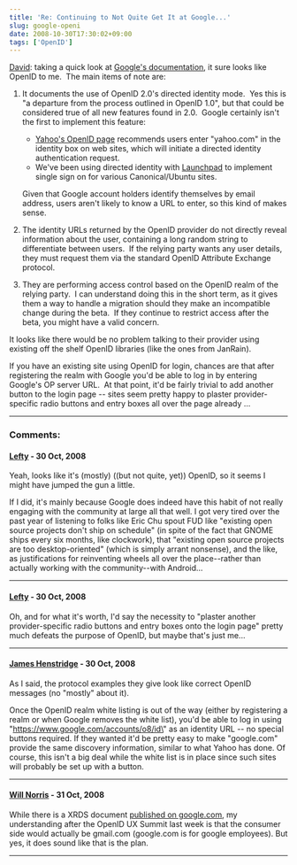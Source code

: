 ```yaml
---
title: 'Re: Continuing to Not Quite Get It at Google...'
slug: google-openi
date: 2008-10-30T17:30:02+09:00
tags: ['OpenID']
---
```


[David](http://opensourcetogo.blogspot.com/2008/10/continuing-to-not-quite-get-it-at.html):
taking a quick look at [Google\'s
documentation](http://code.google.com/apis/accounts/docs/OpenID.html),
it sure looks like OpenID to me.  The main items of note are:

1.  It documents the use of OpenID 2.0\'s directed identity mode.  Yes
    this is \"a departure from the process outlined in OpenID 1.0\", but
    that could be considered true of all new features found in 2.0. 
    Google certainly isn\'t the first to implement this feature:

    -   [Yahoo\'s OpenID page](http://openid.yahoo.com/) recommends
        users enter \"yahoo.com\" in the identity box on web sites,
        which will initiate a directed identity authentication request.
    -   We\'ve been using directed identity with
        [Launchpad](https://launchpad.net/) to implement single sign on
        for various Canonical/Ubuntu sites.

    Given that Google account holders identify themselves by email
    address, users aren\'t likely to know a URL to enter, so this kind
    of makes sense.

2.  The identity URLs returned by the OpenID provider do not directly
    reveal information about the user, containing a long random string
    to differentiate between users.  If the relying party wants any user
    details, they must request them via the standard OpenID Attribute
    Exchange protocol.

3.  They are performing access control based on the OpenID realm of the
    relying party.  I can understand doing this in the short term, as it
    gives them a way to handle a migration should they make an
    incompatible change during the beta.  If they continue to restrict
    access after the beta, you might have a valid concern.

It looks like there would be no problem talking to their provider using
existing off the shelf OpenID libraries (like the ones from JanRain).

If you have an existing site using OpenID for login, chances are that
after registering the realm with Google you\'d be able to log in by
entering Google\'s OP server URL.  At that point, it\'d be fairly
trivial to add another button to the login page -- sites seem pretty
happy to plaster provider-specific radio buttons and entry boxes all
over the page already \...

---
### Comments:
#### [Lefty](http://opensourcetogo.blogspot.com/) - <time datetime="2008-10-30 16:48:07">30 Oct, 2008</time>

Yeah, looks like it\'s (mostly) ((but not quite, yet)) OpenID, so it
seems I might have jumped the gun a little.

If I did, it\'s mainly because Google does indeed have this habit of not
really engaging with the community at large all that well. I got very
tired over the past year of listening to folks like Eric Chu spout FUD
like \"existing open source projects don\'t ship on schedule\" (in spite
of the fact that GNOME ships every six months, like clockwork), that
\"existing open source projects are too desktop-oriented\" (which is
simply arrant nonsense), and the like, as justifications for reinventing
wheels all over the place\--rather than actually working with the
community\--with Android\...

---
#### [Lefty](http://opensourcetogo.blogspot.com/) - <time datetime="2008-10-30 17:02:17">30 Oct, 2008</time>

Oh, and for what it\'s worth, I\'d say the necessity to \"plaster
another provider-specific radio buttons and entry boxes onto the login
page\" pretty much defeats the purpose of OpenID, but maybe that\'s just
me\...

---
#### [James Henstridge](http://blogs.gnome.org/jamesh/) - <time datetime="2008-10-30 17:18:25">30 Oct, 2008</time>

As I said, the protocol examples they give look like correct OpenID
messages (no \"mostly\" about it).

Once the OpenID realm white listing is out of the way (either by
registering a realm or when Google removes the white list), you\'d be
able to log in using \"https://www.google.com/accounts/o8/id\" as an
identity URL -- no special buttons required. If they wanted it\'d be
pretty easy to make \"google.com\" provide the same discovery
information, similar to what Yahoo has done. Of course, this isn\'t a
big deal while the white list is in place since such sites will probably
be set up with a button.

---
#### [Will Norris](http://will.norris.name/) - <time datetime="2008-10-31 03:03:56">31 Oct, 2008</time>

While there is a XRDS document [published on
google.com](http://www.google.com/xrds/xrds.xml), my understanding after
the OpenID UX Summit last week is that the consumer side would actually
be gmail.com (google.com is for google employees). But yes, it does
sound like that is the plan.

---
